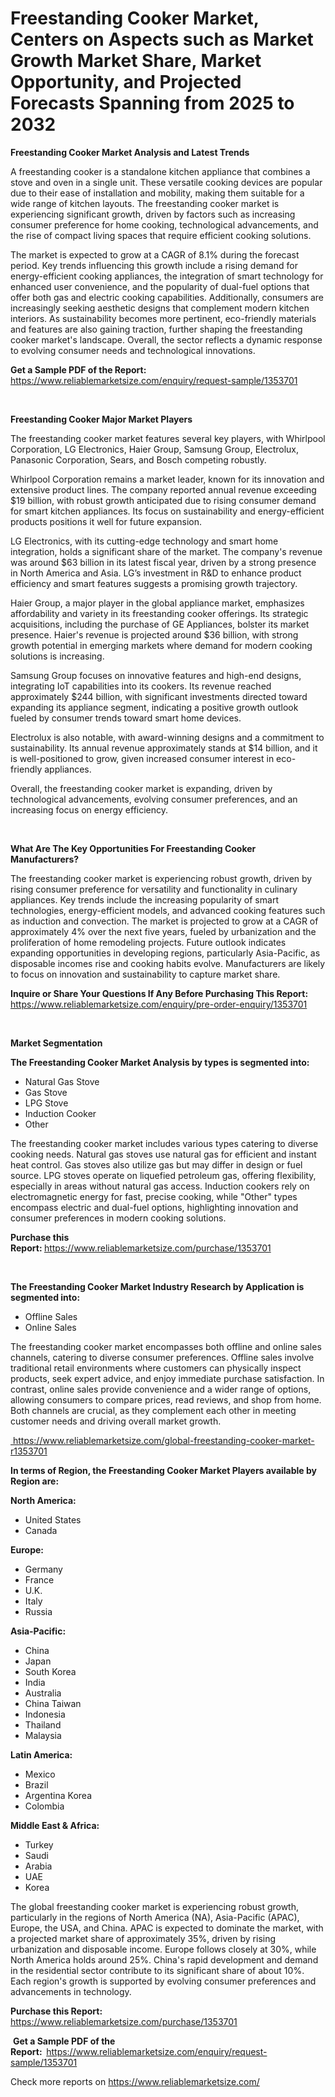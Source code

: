 <p><h1>Freestanding Cooker Market, Centers on Aspects such as Market Growth Market Share, Market Opportunity, and Projected Forecasts Spanning from 2025 to 2032</h1></p><p><strong>Freestanding Cooker Market Analysis and Latest Trends</strong></p>
<p><p>A freestanding cooker is a standalone kitchen appliance that combines a stove and oven in a single unit. These versatile cooking devices are popular due to their ease of installation and mobility, making them suitable for a wide range of kitchen layouts. The freestanding cooker market is experiencing significant growth, driven by factors such as increasing consumer preference for home cooking, technological advancements, and the rise of compact living spaces that require efficient cooking solutions.</p><p>The market is expected to grow at a CAGR of 8.1% during the forecast period. Key trends influencing this growth include a rising demand for energy-efficient cooking appliances, the integration of smart technology for enhanced user convenience, and the popularity of dual-fuel options that offer both gas and electric cooking capabilities. Additionally, consumers are increasingly seeking aesthetic designs that complement modern kitchen interiors. As sustainability becomes more pertinent, eco-friendly materials and features are also gaining traction, further shaping the freestanding cooker market's landscape. Overall, the sector reflects a dynamic response to evolving consumer needs and technological innovations.</p></p>
<p><strong>Get a Sample PDF of the Report:&nbsp;</strong> <a href="https://www.reliablemarketsize.com/enquiry/request-sample/1353701?utm_campaign=1911&utm_medium=2&utm_source=Github&utm_content=ia&utm_term=09022025&utm_id=freestanding-cooker">https://www.reliablemarketsize.com/enquiry/request-sample/1353701</a></p>
<p>&nbsp;</p>
<p><strong>Freestanding Cooker Major Market Players</strong></p>
<p><p>The freestanding cooker market features several key players, with Whirlpool Corporation, LG Electronics, Haier Group, Samsung Group, Electrolux, Panasonic Corporation, Sears, and Bosch competing robustly. </p><p>Whirlpool Corporation remains a market leader, known for its innovation and extensive product lines. The company reported annual revenue exceeding $19 billion, with robust growth anticipated due to rising consumer demand for smart kitchen appliances. Its focus on sustainability and energy-efficient products positions it well for future expansion.</p><p>LG Electronics, with its cutting-edge technology and smart home integration, holds a significant share of the market. The company's revenue was around $63 billion in its latest fiscal year, driven by a strong presence in North America and Asia. LG’s investment in R&D to enhance product efficiency and smart features suggests a promising growth trajectory.</p><p>Haier Group, a major player in the global appliance market, emphasizes affordability and variety in its freestanding cooker offerings. Its strategic acquisitions, including the purchase of GE Appliances, bolster its market presence. Haier's revenue is projected around $36 billion, with strong growth potential in emerging markets where demand for modern cooking solutions is increasing.</p><p>Samsung Group focuses on innovative features and high-end designs, integrating IoT capabilities into its cookers. Its revenue reached approximately $244 billion, with significant investments directed toward expanding its appliance segment, indicating a positive growth outlook fueled by consumer trends toward smart home devices.</p><p>Electrolux is also notable, with award-winning designs and a commitment to sustainability. Its annual revenue approximately stands at $14 billion, and it is well-positioned to grow, given increased consumer interest in eco-friendly appliances.</p><p>Overall, the freestanding cooker market is expanding, driven by technological advancements, evolving consumer preferences, and an increasing focus on energy efficiency.</p></p>
<p>&nbsp;</p>
<p><strong>What Are The Key Opportunities For Freestanding Cooker Manufacturers?</strong></p>
<p><p>The freestanding cooker market is experiencing robust growth, driven by rising consumer preference for versatility and functionality in culinary appliances. Key trends include the increasing popularity of smart technologies, energy-efficient models, and advanced cooking features such as induction and convection. The market is projected to grow at a CAGR of approximately 4% over the next five years, fueled by urbanization and the proliferation of home remodeling projects. Future outlook indicates expanding opportunities in developing regions, particularly Asia-Pacific, as disposable incomes rise and cooking habits evolve. Manufacturers are likely to focus on innovation and sustainability to capture market share.</p></p>
<p><strong>Inquire or Share Your Questions If Any Before Purchasing This Report:</strong> <a href="https://www.reliablemarketsize.com/enquiry/pre-order-enquiry/1353701?utm_campaign=1911&utm_medium=2&utm_source=Github&utm_content=ia&utm_term=09022025&utm_id=freestanding-cooker">https://www.reliablemarketsize.com/enquiry/pre-order-enquiry/1353701</a></p>
<p>&nbsp;</p>
<p><strong>Market Segmentation</strong></p>
<p><strong>The Freestanding Cooker Market Analysis by types is segmented into:</strong></p>
<p><ul><li>Natural Gas Stove</li><li>Gas Stove</li><li>LPG Stove</li><li>Induction Cooker</li><li>Other</li></ul></p>
<p><p>The freestanding cooker market includes various types catering to diverse cooking needs. Natural gas stoves use natural gas for efficient and instant heat control. Gas stoves also utilize gas but may differ in design or fuel source. LPG stoves operate on liquefied petroleum gas, offering flexibility, especially in areas without natural gas access. Induction cookers rely on electromagnetic energy for fast, precise cooking, while "Other" types encompass electric and dual-fuel options, highlighting innovation and consumer preferences in modern cooking solutions.</p></p>
<p><strong>Purchase this Report:&nbsp;</strong><a href="https://www.reliablemarketsize.com/purchase/1353701?utm_campaign=1911&utm_medium=2&utm_source=Github&utm_content=ia&utm_term=09022025&utm_id=freestanding-cooker">https://www.reliablemarketsize.com/purchase/1353701</a></p>
<p>&nbsp;</p>
<p><strong>The Freestanding Cooker Market Industry Research by Application is segmented into:</strong></p>
<p><ul><li>Offline Sales</li><li>Online Sales</li></ul></p>
<p><p>The freestanding cooker market encompasses both offline and online sales channels, catering to diverse consumer preferences. Offline sales involve traditional retail environments where customers can physically inspect products, seek expert advice, and enjoy immediate purchase satisfaction. In contrast, online sales provide convenience and a wider range of options, allowing consumers to compare prices, read reviews, and shop from home. Both channels are crucial, as they complement each other in meeting customer needs and driving overall market growth.</p></p>
<p><a href="https://www.reliablemarketsize.com/global-freestanding-cooker-market-r1353701?utm_campaign=1911&utm_medium=2&utm_source=Github&utm_content=ia&utm_term=09022025&utm_id=freestanding-cooker">&nbsp;https://www.reliablemarketsize.com/global-freestanding-cooker-market-r1353701</a></p>
<p><strong>In terms of Region, the Freestanding Cooker Market Players available by Region are:</strong></p>
<p>
    <p> <strong> North America: </strong>
        <ul>
            <li>United States</li>
            <li>Canada</li>
        </ul>
        </p> 
    <p> <strong> Europe: </strong>
        <ul>
            <li>Germany</li>
            <li>France</li>
            <li>U.K.</li>
            <li>Italy</li>
            <li>Russia</li>
        </ul>
        </p> 
    <p> <strong> Asia-Pacific: </strong>
        <ul>
            <li>China</li>
            <li>Japan</li>
            <li>South Korea</li>
            <li>India</li>
            <li>Australia</li>
            <li>China Taiwan</li>
            <li>Indonesia</li>
            <li>Thailand</li>
            <li>Malaysia</li>
        </ul>
        </p> 
    <p> <strong> Latin America: </strong>
        <ul>
            <li>Mexico</li>
            <li>Brazil</li>
            <li>Argentina Korea</li>
            <li>Colombia</li>
        </ul>
        </p> 
    <p> <strong> Middle East & Africa: </strong>
        <ul>
            <li>Turkey</li>
            <li>Saudi</li>
            <li>Arabia</li>
            <li>UAE</li>
            <li>Korea</li>
        </ul>
    </p>
    </p>
<p><p>The global freestanding cooker market is experiencing robust growth, particularly in the regions of North America (NA), Asia-Pacific (APAC), Europe, the USA, and China. APAC is expected to dominate the market, with a projected market share of approximately 35%, driven by rising urbanization and disposable income. Europe follows closely at 30%, while North America holds around 25%. China's rapid development and demand in the residential sector contribute to its significant share of about 10%. Each region's growth is supported by evolving consumer preferences and advancements in technology.</p></p>
<p><strong>Purchase this Report: </strong><a href="https://www.reliablemarketsize.com/purchase/1353701?utm_campaign=1911&utm_medium=2&utm_source=Github&utm_content=ia&utm_term=09022025&utm_id=freestanding-cooker">https://www.reliablemarketsize.com/purchase/1353701</a></p>
<p>&nbsp;<strong>Get a Sample PDF of the Report:&nbsp;&nbsp;</strong><a href="https://www.reliablemarketsize.com/enquiry/request-sample/1353701?utm_campaign=1911&utm_medium=2&utm_source=Github&utm_content=ia&utm_term=09022025&utm_id=freestanding-cooker">https://www.reliablemarketsize.com/enquiry/request-sample/1353701</a></p>
<p><strong></strong></p>
<p>Check more reports on <a href="https://www.reliablemarketsize.com/?utm_campaign=1911&utm_medium=2&utm_source=Github&utm_content=ia&utm_term=09022025&utm_id=freestanding-cooker">https://www.reliablemarketsize.com/</a></p>